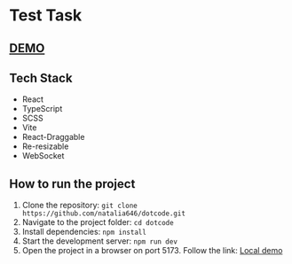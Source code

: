 # Test Task

## [DEMO](https://dotcode-five.vercel.app/)

## Tech Stack
- React
- TypeScript
- SCSS
- Vite
- React-Draggable
- Re-resizable
- WebSocket


## How to run the project
1. Clone the repository:
   `git clone https://github.com/natalia646/dotcode.git`
2. Navigate to the project folder:
   `cd dotcode`
3. Install dependencies:
   `npm install`
4. Start the development server:
   `npm run dev`
5. Open the project in a browser on port 5173.
  Follow the link: [Local demo](http://localhost:5173/)
